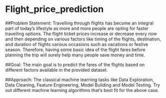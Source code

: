 # Flight_price_prediction
##Problem Statement:
Travelling through flights has become an integral part of today’s lifestyle as more and more people are opting for faster travelling options. The flight ticket prices increase or decrease every now and then depending on various factors like timing of the flights, destination, and duration of flights various occasions such as vacations or festive season. Therefore, having some basic idea of the flight fares before planning the trip will surely help many people save money and time.

##Goal:
The main goal is to predict the fares of the flights based on different factors available in the provided dataset.

##Approach:
The classical machine learning tasks like Data Exploration, Data Cleaning, Feature Engineering, Model Building and Model Testing. Try out different machine learning algorithms that’s best fit for the above case.
